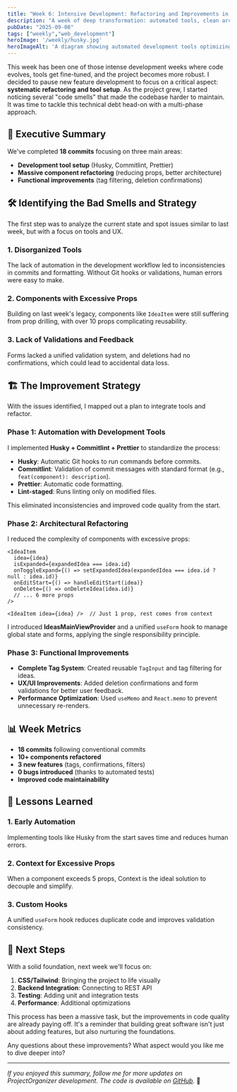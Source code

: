 ```yaml
---
title: "Week 6: Intensive Development: Refactoring and Improvements in ProjectOrganizer"
description: "A week of deep transformation: automated tools, clean architecture, and robust features. From standardized commits to optimized components, ProjectOrganizer gains in scalability and maintainability."
pubDate: "2025-09-08"
tags: ["weekly","web_development"]
heroImage: '/weekly/husky.jpg'
heroImageAlt: 'A diagram showing automated development tools optimizing the workflow'
---
```


This week has been one of those intense development weeks where code evolves, tools get fine-tuned, and the project becomes more robust. I decided to pause new feature development to focus on a critical aspect: **systematic refactoring and tool setup**. As the project grew, I started noticing several "code smells" that made the codebase harder to maintain. It was time to tackle this technical debt head-on with a multi-phase approach.

## 🚀 Executive Summary

We've completed **18 commits** focusing on three main areas:

- **Development tool setup** (Husky, Commitlint, Prettier)
- **Massive component refactoring** (reducing props, better architecture)
- **Functional improvements** (tag filtering, deletion confirmations)

## 🛠️ Identifying the Bad Smells and Strategy

The first step was to analyze the current state and spot issues similar to last week, but with a focus on tools and UX.

### 1. Disorganized Tools

The lack of automation in the development workflow led to inconsistencies in commits and formatting. Without Git hooks or validations, human errors were easy to make.

### 2. Components with Excessive Props

Building on last week's legacy, components like `IdeaItem` were still suffering from prop drilling, with over 10 props complicating reusability.

### 3. Lack of Validations and Feedback

Forms lacked a unified validation system, and deletions had no confirmations, which could lead to accidental data loss.

## 🏗️ The Improvement Strategy

With the issues identified, I mapped out a plan to integrate tools and refactor.

### Phase 1: Automation with Development Tools

I implemented **Husky + Commitlint + Prettier** to standardize the process:

- **Husky**: Automatic Git hooks to run commands before commits.
- **Commitlint**: Validation of commit messages with standard format (e.g., `feat(component): description`).
- **Prettier**: Automatic code formatting.
- **Lint-staged**: Runs linting only on modified files.

This eliminated inconsistencies and improved code quality from the start.

### Phase 2: Architectural Refactoring

I reduced the complexity of components with excessive props:

````tsx
<IdeaItem 
  idea={idea}
  isExpanded={expandedIdea === idea.id}
  onToggleExpand={() => setExpandedIdea(expandedIdea === idea.id ? null : idea.id)}
  onEditStart={() => handleEditStart(idea)}
  onDelete={() => onDeleteIdea(idea.id)}
  // ... 6 more props
/>
````

````tsx
<IdeaItem idea={idea} />  // Just 1 prop, rest comes from context
````

I introduced **IdeasMainViewProvider** and a unified `useForm` hook to manage global state and forms, applying the single responsibility principle.

### Phase 3: Functional Improvements

- **Complete Tag System**: Created reusable `TagInput` and tag filtering for ideas.
- **UX/UI Improvements**: Added deletion confirmations and form validations for better user feedback.
- **Performance Optimization**: Used `useMemo` and `React.memo` to prevent unnecessary re-renders.

## 📊 Week Metrics

- **18 commits** following conventional commits
- **10+ components refactored**
- **3 new features** (tags, confirmations, filters)
- **0 bugs introduced** (thanks to automated tests)
- **Improved code maintainability**

## 🎯 Lessons Learned

### 1. Early Automation

Implementing tools like Husky from the start saves time and reduces human errors.

### 2. Context for Excessive Props

When a component exceeds 5 props, Context is the ideal solution to decouple and simplify.

### 3. Custom Hooks

A unified `useForm` hook reduces duplicate code and improves validation consistency.

## 🚀 Next Steps

With a solid foundation, next week we'll focus on:

1. **CSS/Tailwind**: Bringing the project to life visually
2. **Backend Integration**: Connecting to REST API
3. **Testing**: Adding unit and integration tests
4. **Performance**: Additional optimizations

This process has been a massive task, but the improvements in code quality are already paying off. It's a reminder that building great software isn't just about adding features, but also nurturing the foundations.

Any questions about these improvements? What aspect would you like me to dive deeper into?

---

*If you enjoyed this summary, follow me for more updates on ProjectOrganizer development. The code is available on [GitHub](https://github.com/your-username/projectOrganizer).* 🚀